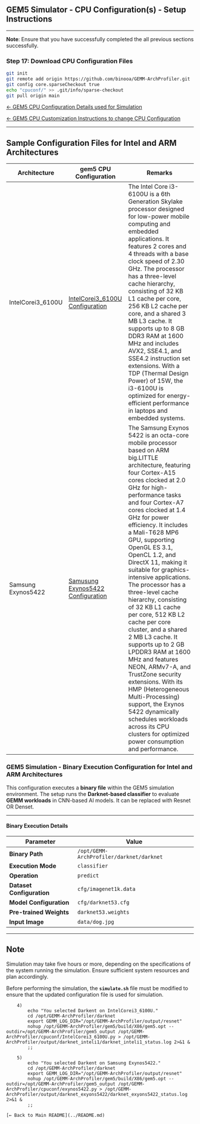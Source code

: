 ## GEM5 Simulator - CPU Configuration(s) - Setup Instructions

---

**Note**: Ensure that you have successfully completed the all previous sections successfully.


### Step 17: Download CPU Configuration Files
```bash
git init
git remote add origin https://github.com/binooa/GEMM-ArchProfiler.git
git config core.sparseCheckout true
echo "cpuconf/" >> .git/info/sparse-checkout
git pull origin main
```
[← GEM5 CPU Configuration Details used for Simulation](gem5cpuconf.md)

[← GEM5 CPU Customization Instructions to change CPU Configuration](gem5cpugeneric.md)

---

## Sample Configuration Files for Intel and ARM Architectures


| Architecture | gem5 CPU Configuration | Remarks |
|----------|----------|----------|
| IntelCorei3_6100U   | [IntelCorei3_6100U Configuration](https://github.com/binooa/GEMM-ArchProfiler/blob/main/cpuconf/IntelCorei3_6100U.py)   | The Intel Core i3-6100U is a 6th Generation Skylake processor designed for low-power mobile computing and embedded applications. It features 2 cores and 4 threads with a base clock speed of 2.30 GHz. The processor has a three-level cache hierarchy, consisting of 32 KB L1 cache per core, 256 KB L2 cache per core, and a shared 3 MB L3 cache. It supports up to 8 GB DDR3 RAM at 1600 MHz and includes AVX2, SSE4.1, and SSE4.2 instruction set extensions. With a TDP (Thermal Design Power) of 15W, the i3-6100U is optimized for energy-efficient performance in laptops and embedded systems.|
| Samsung Exynos5422   | [Samusung Exynos5422 Configuration](https://github.com/binooa/GEMM-ArchProfiler/blob/main/cpuconf/exynos5422.py)   | The Samsung Exynos 5422 is an octa-core mobile processor based on ARM big.LITTLE architecture, featuring four Cortex-A15 cores clocked at 2.0 GHz for high-performance tasks and four Cortex-A7 cores clocked at 1.4 GHz for power efficiency. It includes a Mali-T628 MP6 GPU, supporting OpenGL ES 3.1, OpenCL 1.2, and DirectX 11, making it suitable for graphics-intensive applications. The processor has a three-level cache hierarchy, consisting of 32 KB L1 cache per core, 512 KB L2 cache per core cluster, and a shared 2 MB L3 cache. It supports up to 2 GB LPDDR3 RAM at 1600 MHz and features NEON, ARMv7-A, and TrustZone security extensions. With its HMP (Heterogeneous Multi-Processing) support, the Exynos 5422 dynamically schedules workloads across its CPU clusters for optimized power consumption and performance.  |




### GEM5 Simulation - Binary Execution Configuration for Intel and ARM Architectures
This configuration executes a **binary file** within the GEM5 simulation environment. The setup runs the **Darknet-based classifier** to evaluate **GEMM workloads** in CNN-based AI models. It can be replaced with Resnet OR Denset.

---

#### **Binary Execution Details** 

| Parameter | Value |
|-----------|----------------------------------------------------------|
| **Binary Path** | `/opt/GEMM-ArchProfiler/darknet/darknet` |
| **Execution Mode** | `classifier` |
| **Operation** | `predict` |
| **Dataset Configuration** | `cfg/imagenet1k.data` |
| **Model Configuration** | `cfg/darknet53.cfg` |
| **Pre-trained Weights** | `darknet53.weights` |
| **Input Image** | `data/dog.jpg` |

---

## Note

Simulation may take five hours or more, depending on the specifications of the system running the simulation. Ensure sufficient system resources and plan accordingly. 

Before performing the simulation, the **`simulate.sh`** file must be modified to ensure that the updated configuration file is used for simulation.

```
    4)
        echo "You selected Darkent on IntelCorei3_6100U."
        cd /opt/GEMM-ArchProfiler/darknet
        export GEMM_LOG_DIR="/opt/GEMM-ArchProfiler/output/resnet"               
        nohup /opt/GEMM-ArchProfiler/gem5/build/X86/gem5.opt --outdir=/opt/GEMM-ArchProfiler/gem5_output /opt/GEMM-ArchProfiler/cpuconf/IntelCorei3_6100U.py > /opt/GEMM-ArchProfiler/output/darknet_inteli1/darknet_inteli1_status.log 2>&1 &
        ;;

    5)
        echo "You selected Darkent on Samsung Exynos5422."
        cd /opt/GEMM-ArchProfiler/darknet
        export GEMM_LOG_DIR="/opt/GEMM-ArchProfiler/output/resnet"               
        nohup /opt/GEMM-ArchProfiler/gem5/build/X86/gem5.opt --outdir=/opt/GEMM-ArchProfiler/gem5_output /opt/GEMM-ArchProfiler/cpuconf/exynos5422.py > /opt/GEMM-ArchProfiler/output/darknet_exyons5422/darknet_exyons5422_status.log 2>&1 &
        ;;

[← Back to Main README](../README.md)